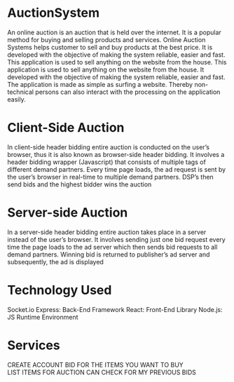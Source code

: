# AuctionSystem
An online auction is an auction that is held over the internet. It is a popular method  for buying and selling products and services. Online Auction Systems helps  customer to sell and buy products at the best price. It is developed with the  objective of making the system reliable, easier and fast. This application is used to  sell anything on the website from the house. This application is used to sell anything  on the website from the house. It developed with the objective of making the system  reliable, easier and fast. The application is made as simple as surfing a website.
Thereby non-technical persons can also interact with the processing on the  application easily.

# Client-Side Auction
In client-side header bidding entire auction is conducted on the user’s  browser, thus it is also known as browser-side header bidding. It involves a  header bidding wrapper (Javascript) that consists of multiple tags of different  demand partners. Every time page loads, the ad request is sent by the user’s  browser in real-time to multiple demand partners. DSP’s then send bids and  the highest bidder wins the auction

# Server-side Auction
In a server-side header bidding entire auction takes place in a server instead of  the user’s browser. It involves sending just one bid request every time the page  loads to the ad server which then sends bid requests to all demand partners.
Winning bid is returned to publisher’s ad server and subsequently, the ad is  displayed

# Technology Used
Socket.io
Express: Back-End Framework
React: Front-End Library
Node.js: JS Runtime Environment

# Services
CREATE ACCOUNT
BID FOR THE ITEMS YOU WANT TO BUY  
LIST ITEMS FOR AUCTION
CAN CHECK FOR MY PREVIOUS BIDS

